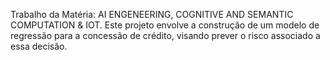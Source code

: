 Trabalho da Matéria: AI ENGENEERING, COGNITIVE AND SEMANTIC COMPUTATION & IOT.
Este projeto envolve a construção de um modelo de regressão para a concessão de crédito, visando prever o risco associado a essa decisão.
